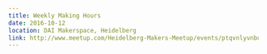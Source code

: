 ```yaml
---
title: Weekly Making Hours
date: 2016-10-12
location: DAI Makerspace, Heidelberg
link: http://www.meetup.com/Heidelberg-Makers-Meetup/events/ptqvnlyvnbqb/
---
```

